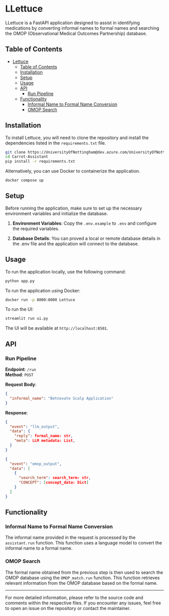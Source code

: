 # LLettuce

LLettuce is a FastAPI application designed to assist in identifying medications by converting informal names to formal names and searching the OMOP (Observational Medical Outcomes Partnership) database.

## Table of Contents

- [Lettuce](#lettuce)
  - [Table of Contents](#table-of-contents)
  - [Installation](#installation)
  - [Setup](#setup)
  - [Usage](#usage)
  - [API](#api)
    - [Run Pipeline](#run-pipeline)
  - [Functionality](#functionality)
    - [Informal Name to Formal Name Conversion](#informal-name-to-formal-name-conversion)
    - [OMOP Search](#omop-search)

## Installation

To install Lettuce, you will need to clone the repository and install the dependencies listed in the `requirements.txt` file.

```bash
git clone https://UniversityOfNottingham@dev.azure.com/UniversityOfNottingham/DRS/_git/brc-llm
cd Carrot-Assistant
pip install -r requirements.txt
```

Alternatively, you can use Docker to containerize the application.

```bash
docker compose up
```

## Setup

Before running the application, make sure to set up the necessary environment variables and initialize the database.

1. **Environment Variables**: Copy the `.env.example` to `.env` and configure the required variables.
   
2. **Database Details**: You can proved a local or remote database details in the .env file and the application will connect to the database.

## Usage

To run the application locally, use the following command:

```bash
python app.py
```

To run the application using Docker:

```bash
docker run -p 8000:8000 Lettuce
```

To run the UI:

```bash
streamlit run ui.py
```
The UI will be available at `http://localhost:8501`.

## API

### Run Pipeline

**Endpoint**: `/run`  
**Method**: `POST`

**Request Body**:
```json
{
  "informal_name": "Betnovate Scalp Application"
}
```

**Response**:
```json
{
  "event": "llm_output",
  "data": {
    "reply": formal_name: str,
    "meta": LLM metadata: List,
  }
}
```
```json
{
  "event": "omop_output",
  "data": [
    {
      "search_term": search_term: str,
      "CONCEPT": [concept_data: Dict]
    }
  ]
}
```

## Functionality

### Informal Name to Formal Name Conversion

The informal name provided in the request is processed by the `assistant.run` function. This function uses a language model to convert the informal name to a formal name.

### OMOP Search

The formal name obtained from the previous step is then used to search the OMOP database using the `OMOP_match.run` function. This function retrieves relevant information from the OMOP database based on the formal name.

---

For more detailed information, please refer to the source code and comments within the respective files. If you encounter any issues, feel free to open an issue on the repository or contact the maintainer.

